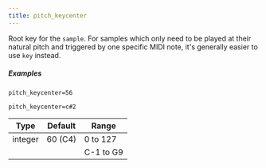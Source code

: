 ```yaml
---
title: pitch_keycenter
---
```

Root key for the `sample`. For samples which only need to be played at their
natural pitch and triggered by one specific MIDI note, it's generally easier to
use `key` instead.

##### Examples

```
pitch_keycenter=56

pitch_keycenter=c#2
```

| Type    | Default      | Range     | 
| ---     | ---          | ---       |
| integer | 60 (C4)      | 0 to 127  |
|         |              | C-1 to G9 |
